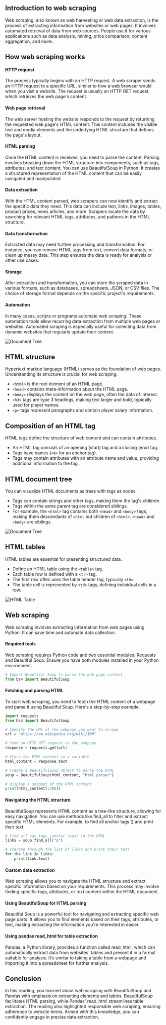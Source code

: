 ## Introduction to web scraping

Web scraping, also known as web harvesting or web data extraction, is the process of extracting information from websites or web pages. It involves automated retrieval of data from web sources. People use it for various applications such as data analysis, mining, price comparison, content aggregation, and more.



## How web scraping works

#### HTTP request

The process typically begins with an HTTP request. A web scraper sends an HTTP request to a specific URL, similar to how a web browser would when you visit a website. The request is usually an HTTP GET request, which retrieves the web page's content.

#### Web page retrieval

The web server hosting the website responds to the request by returning the requested web page's HTML content. This content includes the visible text and media elements and the underlying HTML structure that defines the page's layout.

#### HTML parsing

Once the HTML content is received, you need to parse the content. Parsing involves breaking down the HTML structure into components, such as tags, attributes, and text content. You can use BeautifulSoup in Python. It creates a structured representation of the HTML content that can be easily navigated and manipulated.

#### Data extraction

With the HTML content parsed, web scrapers can now identify and extract the specific data they need. This data can include text, links, images, tables, product prices, news articles, and more. Scrapers locate the data by searching for relevant HTML tags, attributes, and patterns in the HTML structure.

#### Data transformation

Extracted data may need further processing and transformation. For instance, you can remove HTML tags from text, convert data formats, or clean up messy data. This step ensures the data is ready for analysis or other use cases.

#### Storage

After extraction and transformation, you can store the scraped data in various formats, such as databases, spreadsheets, JSON, or CSV files. The choice of storage format depends on the specific project's requirements.

#### Automation

In many cases, scripts or programs automate web scraping. These automation tools allow recurring data extraction from multiple web pages or websites. Automated scraping is especially useful for collecting data from dynamic websites that regularly update their content.



![Document Tree](./data/pic/IBM_Webpage.png)



## HTML structure

Hypertext markup language (HTML) serves as the foundation of web pages. Understanding its structure is crucial for web scraping.

- `<html>` is the root element of an HTML page.
- `<head>` contains meta-information about the HTML page.
- `<body>` displays the content on the web page, often the data of interest.
- `<h3>` tags are type 3 headings, making text larger and bold, typically used for player names.
- `<p>` tags represent paragraphs and contain player salary information.



## Composition of an HTML tag

HTML tags define the structure of web content and can contain attributes.

- An HTML tag consists of an opening (start) tag and a closing (end) tag.
- Tags have names (`<a>` for an anchor tag).
- Tags may contain attributes with an attribute name and value, providing additional information to the tag.



## HTML document tree

You can visualize HTML documents as trees with tags as nodes.

- Tags can contain strings and other tags, making them the tag's children.
- Tags within the same parent tag are considered siblings.
- For example, the `<html>` tag contains both `<head>` and `<body>` tags, making them descendants of `<html` but children of `<html>`. `<head>` and `<body>` are siblings.



![Document Tree](./data/pic/DOM_structure.png)



## HTML tables

HTML tables are essential for presenting structured data.

- Define an HTML table using the `<table>` tag.
- Each table row is defined with a `<tr>` tag.
- The first row often uses the table header tag, typically `<th>`.
- The table cell is represented by `<td>` tags, defining individual cells in a row.



![HTML Table](./data/pic/table.png)



## Web scraping

Web scraping involves extracting information from web pages using Python. It can save time and automate data collection.

#### Required tools

Web scraping requires Python code and two essential modules: Requests and Beautiful Soup. Ensure you have both modules installed in your Python environment.

```python
# Import Beautiful Soup to parse the web page content
from bs4 import BeautifulSoup
```

#### Fetching and parsing HTML

To start web scraping, you need to fetch the HTML content of a webpage and parse it using Beautiful Soup. Here's a step-by-step example:

```python
import requests
from bs4 import BeautifulSoup

# Specify the URL of the webpage you want to scrape
url = "https://en.wikipedia.org/wiki/IBM"

# Send an HTTP GET request to the webpage
response = requests.get(url)

# Store the HTML content in a variable
html_content = response.text

# Create a BeautifulSoup object to parse the HTML
soup = BeautifulSoup(html_content, "html.parser")

# Display a snippet of the HTML content
print(html_content[:500])
```

#### Navigating the HTML structure

BeautifulSoup represents HTML content as a tree-like structure, allowing for easy navigation. You can use methods like find_all to filter and extract specific HTML elements. For example, to find all anchor tags () and print their text:

```python
# Find all <a> tags (anchor tags) in the HTML
links = soup.find_all("a")

# Iterate through the list of links and print their text
for the link in links:
    print(link.text)
```

#### Custom data extraction

Web scraping allows you to navigate the HTML structure and extract specific information based on your requirements. This process may involve finding specific tags, attributes, or text content within the HTML document.

#### Using BeautifulSoup for HTML parsing

Beautiful Soup is a powerful tool for navigating and extracting specific web page parts. It allows you to find elements based on their tags, attributes, or text, making extracting the information you're interested in easier.

#### Using pandas read_html for table extraction

Pandas, a Python library, provides a function called read_html, which can automatically extract data from websites' tables and present it in a format suitable for analysis. It’s similar to taking a table from a webpage and importing it into a spreadsheet for further analysis.



## Conclusion

In this reading, you learned about web scraping with BeautifulSoup and Pandas with emphasis on extracting elements and tables. BeautifulSoup facilitates HTML parsing, while Pandas' read_html streamlines table extraction. The reading also highlighted responsible web scraping, ensuring adherence to website terms. Armed with this knowledge, you can confidently engage in precise data extraction.
